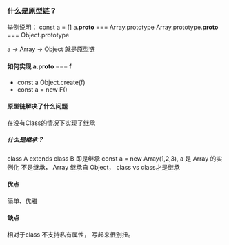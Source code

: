 ### 什么是原型链？

举例说明：
const a = []
a.__proto__ === Array.prototype
Array.prototype.__proto__ === Object.prototype

a -> Array -> Object 就是原型链

#### 如何实现 a.__proto__ === f
* const a Object.create(f)
* const a = new F()

#### 原型链解决了什么问题
在没有Class的情况下实现了继承
##### 什么是继承？
class A extends class B 即是继承
const a = new Array(1,2,3), a 是 Array 的实例化 不是继承， Array 继承自 Object， class vs class才是继承

#### 优点
简单、优雅

#### 缺点
相对于class 不支持私有属性， 写起来很别扭。